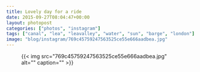 ```yaml
---
title: Lovely day for a ride
date: 2015-09-27T08:04:47+00:00
layout: photopost
categories: ["photos", "instagram"]
tags: ["canal", "lea", "leavalley", "water", "sun", "barge", "london"]
image: "blog/instagram/769c45759247563525ce55e666aadbea.jpg"
---
```


<figure class="photo photo--square">
  {{< img src="769c45759247563525ce55e666aadbea.jpg" alt="" caption="" >}}

</figure>


